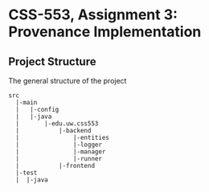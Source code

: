 # CSS-553, Assignment 3: Provenance Implementation

## Project Structure
The general structure of the project
```
src
  |-main
  |   |-config
  |   |-java
  |       |-edu.uw.css553
  |           |-backend
  |               |-entities
  |               |-logger
  |               |-manager
  |               |-runner
  |           |-frontend
  |-test
  |  |-java
```
